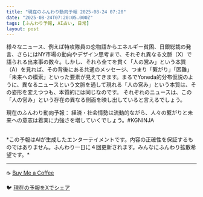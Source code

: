 ```yaml
---
title: "現在のふんわり動向予報 2025-08-24 07:20"
date: "2025-08-24T07:20:05.000Z"
tags: [ふんわり予報, AI占い, 日常]
layout: post
---
```


様々なニュース、例えば特攻隊員の恋物語からエネルギー貧困、日銀総裁の発言、さらにはNY市場の動向やデザイン思考まで、それぞれ異なる文脈（X）で語られる出来事の数々。しかし、それら全てを貫く「人の営み」という本質（A）を見れば、その背後にある共通のメッセージ、つまり「繋がり」「困難」「未来への模索」といった要素が見えてきます。まるでYoneda的分布仮説のように、異なるニュースという文脈を通して現れる「人の営み」という本質は、その姿形を変えつつも、本質的には同じなのです。  それぞれのニュースは、この「人の営み」という存在の異なる側面を映し出していると言えるでしょう。


現在のふんわり動向予報：
経済・社会情勢は流動的ながら、人々の繋がりと未来への意志は着実に力強さを増していくでしょう。#KGNINJA

<br>
*この予報はAIが生成したエンターテイメントです。内容の正確性を保証するものではありません。ふんわり一日に４回更新されます。みんなにふんわり拡散希望です。*

---
☕️ [Buy Me a Coffee](https://www.buymeacoffee.com/kgninja)

🐦 [現在の予報をXでシェア](https://twitter.com/intent/tweet?text=%E7%8F%BE%E5%9C%A8%E3%81%AE%E3%81%B5%E3%82%93%E3%82%8F%E3%82%8A%E4%BA%88%E5%A0%B1%3A%20%E3%80%8C%E6%A7%98%E3%80%85%E3%81%AA%E3%83%8B%E3%83%A5%E3%83%BC%E3%82%B9%E3%80%81%E4%BE%8B%E3%81%88%E3%81%B0%E7%89%B9%E6%94%BB%E9%9A%8A%E5%93%A1%E3%81%AE%E6%81%8B%E7%89%A9%E8%AA%9E%E3%81%8B%E3%82%89%E3%82%A8%E3%83%8D%E3%83%AB%E3%82%AE%E3%83%BC%E8%B2%A7%E5%9B%B0%E3%80%81%E6%97%A5%E9%8A%80%E7%B7%8F%E8%A3%81%E3%81%AE%E7%99%BA%E8%A8%80%E3%80%81%E3%81%95%E3%82%89%E3%81%AB%E3%81%AFNY%E5%B8%82%E5%A0%B4%E3%81%AE%E5%8B%95%E5%90%91%E3%82%84%E3%83%87%E3%82%B6%E3%82%A4%E3%83%B3%E6%80%9D%E8%80%83%E3%81%BE%E3%81%A7%E3%80%81%E3%81%9D%E3%82%8C%E3%81%9E%E3%82%8C%E7%95%B0%E3%81%AA%E3%82%8B%E6%96%87%E8%84%88%EF%BC%88X%EF%BC%89%E3%81%A7%E8%AA%9E%E3%82%89%E3%82%8C%E3%82%8B%E5%87%BA%E6%9D%A5%E4%BA%8B%E3%81%AE%E6%95%B0%E3%80%85%E3%80%82%E3%80%8D%23KGNINJA%20%E7%B6%9A%E3%81%8D%E3%81%AF%E3%83%96%E3%83%AD%E3%82%B0%E3%81%A7%EF%BC%81%F0%9F%91%87&url=https%3A%2F%2Fkg-ninja.github.io%2FFunwariyoso%2F)
